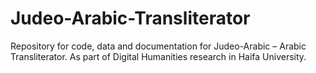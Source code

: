 # Judeo-Arabic-Transliterator
Repository for code, data and documentation for Judeo-Arabic – Arabic Transliterator. As part of Digital Humanities research in Haifa University.
